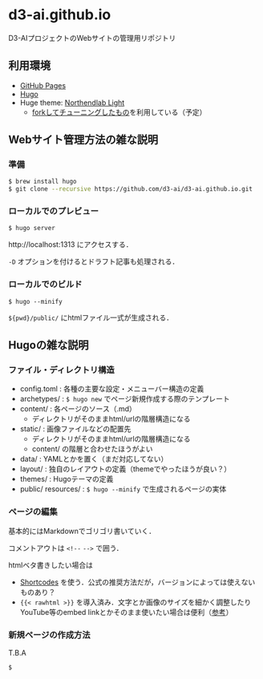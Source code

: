 # d3-ai.github.io
D3-AIプロジェクトのWebサイトの管理用リポジトリ

## 利用環境

- [GitHub Pages](https://docs.github.com/ja/pages/getting-started-with-github-pages/about-github-pages)
- [Hugo](https://gohugo.io/)
- Huge theme: [Northendlab Light](https://github.com/gethugothemes/northendlab-light)
  - [forkしてチューニングしたもの](https://github.com/takasehideki/northendlab-light)を利用している（予定）

## Webサイト管理方法の雑な説明

### 準備

```bash
$ brew install hugo
$ git clone --recursive https://github.com/d3-ai/d3-ai.github.io.git
```

### ローカルでのプレビュー

```bash
$ hugo server
```

http://localhost:1313 にアクセスする．

`-D` オプションを付けるとドラフト記事も処理される．

### ローカルでのビルド

```
$ hugo --minify
```

`${pwd}/public/` にhtmlファイル一式が生成される．

## Hugoの雑な説明

### ファイル・ディレクトリ構造

- config.toml : 各種の主要な設定・メニューバー構造の定義
- archetypes/ : `$ hugo new` でページ新規作成する際のテンプレート
- content/ : 各ページのソース（.md）
  - ディレクトリがそのままhtml/urlの階層構造になる
- static/ : 画像ファイルなどの配置先
  - ディレクトリがそのままhtml/urlの階層構造になる
  - content/ の階層と合わせたほうがよい
- data/ : YAMLとかを置く（まだ対応してない）
- layout/ : 独自のレイアウトの定義（themeでやったほうが良い？）
- themes/ : Hugoテーマの定義
- public/ resources/ : `$ hugo --minify` で生成されるページの実体

### ページの編集

基本的にはMarkdownでゴリゴリ書いていく．

コメントアウトは `<!--` `-->` で囲う．

htmlベタ書きしたい場合は
- [Shortcodes](https://gohugo.io/content-management/shortcodes/) を使う．公式の推奨方法だが，バージョンによっては使えないものあり？
- `{{< rawhtml >}}` を導入済み．文字とか画像のサイズを細かく調整したりYouTube等のembed linkとかそのまま使いたい場合は便利（[参考](https://github.com/toppers/hakoniwa/issues/5)）

### 新規ページの作成方法

T.B.A

```bash
$ 
```